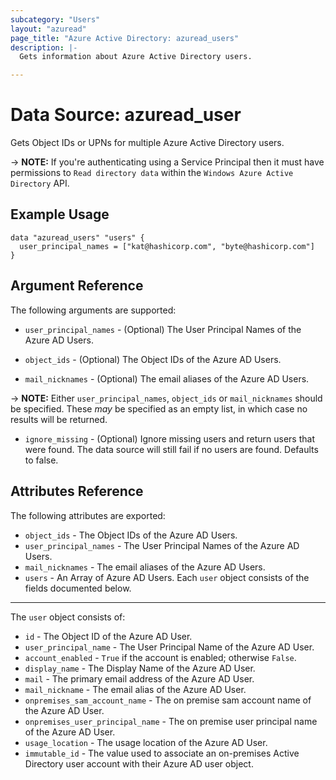 ```yaml
---
subcategory: "Users"
layout: "azuread"
page_title: "Azure Active Directory: azuread_users"
description: |-
  Gets information about Azure Active Directory users.

---
```


# Data Source: azuread_user

Gets Object IDs or UPNs for multiple Azure Active Directory users.

-> **NOTE:** If you're authenticating using a Service Principal then it must have permissions to `Read directory data` within the `Windows Azure Active Directory` API.

## Example Usage

```hcl
data "azuread_users" "users" {
  user_principal_names = ["kat@hashicorp.com", "byte@hashicorp.com"]
}
```

## Argument Reference

The following arguments are supported:

* `user_principal_names` - (Optional) The User Principal Names of the Azure AD Users.

* `object_ids` - (Optional) The Object IDs of the Azure AD Users.

* `mail_nicknames` - (Optional) The email aliases of the Azure AD Users.

-> **NOTE:** Either `user_principal_names`, `object_ids` or `mail_nicknames` should be specified. These _may_ be specified as an empty list, in which case no results will be returned.

* `ignore_missing` - (Optional) Ignore missing users and return users that were found. The data source will still fail if no users are found. Defaults to false.

## Attributes Reference

The following attributes are exported:

* `object_ids` - The Object IDs of the Azure AD Users.
* `user_principal_names` - The User Principal Names of the Azure AD Users.
* `mail_nicknames` - The email aliases of the Azure AD Users.
* `users` - An Array of Azure AD Users. Each `user` object consists of the fields documented below.

___

The `user` object consists of:

* `id` - The Object ID of the Azure AD User.
* `user_principal_name` - The User Principal Name of the Azure AD User.
* `account_enabled` - `True` if the account is enabled; otherwise `False`.
* `display_name` - The Display Name of the Azure AD User.
* `mail` - The primary email address of the Azure AD User.
* `mail_nickname` - The email alias of the Azure AD User.
* `onpremises_sam_account_name` - The on premise sam account name of the Azure AD User.
* `onpremises_user_principal_name` - The on premise user principal name of the Azure AD User.
* `usage_location` - The usage location of the Azure AD User.
* `immutable_id` - The value used to associate an on-premises Active Directory user account with their Azure AD user object.
